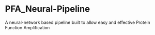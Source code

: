 # PFA_Neural-Pipeline
A neural-network based pipeline built to allow easy and effective Protein Function Amplification 
